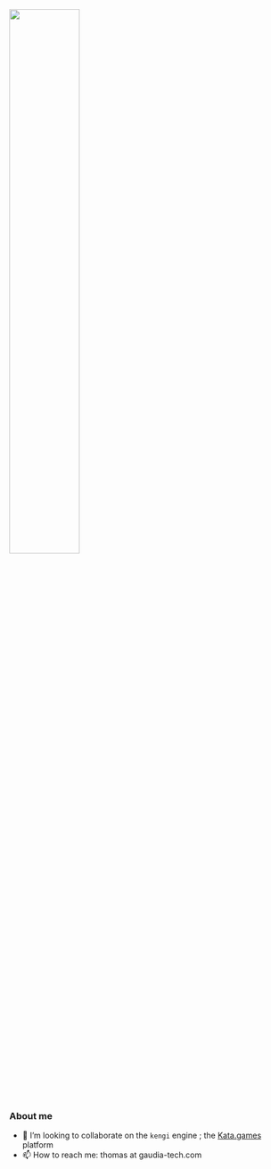 
<div>
  <a>
    <img align="center" src="https://github-readme-stats.vercel.app/api?username=wkta&show_icons=true&count_private=true&theme=vue&cache_seconds=1800&include_all_commits=true" width="50%"/>
  </a>
</div>

### About me
 - 👯 I’m looking to collaborate on the `kengi` engine ; the [Kata.games](https://kata.games) platform
 - 📫 How to reach me: thomas at gaudia-tech.com

<!--
**wkta/wkta** is a ✨ _special_ ✨ repository because its `README.md` (this file) appears on your GitHub profile.

Here are some ideas to get you started:

- 🔭 I’m currently working on ...
- 🌱 I’m currently learning ...
- 👯 I’m looking to collaborate on ...
- 🤔 I’m looking for help with ...
- 💬 Ask me about ...
- 📫 How to reach me: ...
- 😄 Pronouns: ...
- ⚡ Fun fact: ...
-->
